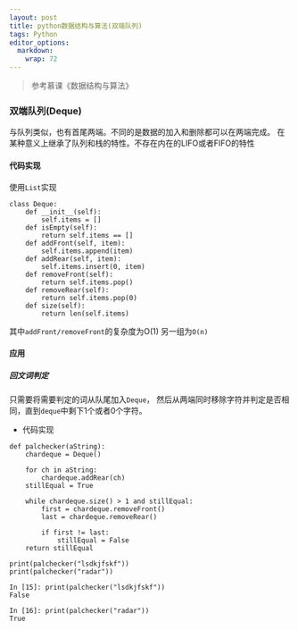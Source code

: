 ```yaml
---
layout: post
title: python数据结构与算法(双端队列)
tags: Python
editor_options: 
  markdown: 
    wrap: 72
---
```

> 参考慕课《数据结构与算法》

### 双端队列(Deque)
与队列类似，也有首尾两端。不同的是数据的加入和删除都可以在两端完成。
在某种意义上继承了队列和栈的特性。不存在内在的LIFO或者FIFO的特性
#### 代码实现
使用`List`实现
```{python}
class Deque:
    def __init__(self):
        self.items = []
    def isEmpty(self):
        return self.items == []
    def addFront(self, item):
        self.items.append(item)
    def addRear(self, item):
        self.items.insert(0, item)
    def removeFront(self):
        return self.items.pop()
    def removeRear(self):
        return self.items.pop(0)
    def size(self):
        return len(self.items)
```
其中`addFront/removeFront`的复杂度为O(1)
另一组为`O(n)`
#### 应用
##### 回文词判定
只需要将需要判定的词从队尾加入`Deque`， 然后从两端同时移除字符并判定是否相同，直到`deque`中剩下1个或者0个字符。
* 代码实现


```{python}
def palchecker(aString):
    chardeque = Deque()

    for ch in aString:
        chardeque.addRear(ch)
    stillEqual = True

    while chardeque.size() > 1 and stillEqual:
        first = chardeque.removeFront()
        last = chardeque.removeRear()

        if first != last:
            stillEqual = False
    return stillEqual            

print(palchecker("lsdkjfskf"))
print(palchecker("radar"))
```
```{python}
In [15]: print(palchecker("lsdkjfskf"))
False

In [16]: print(palchecker("radar"))
True
```